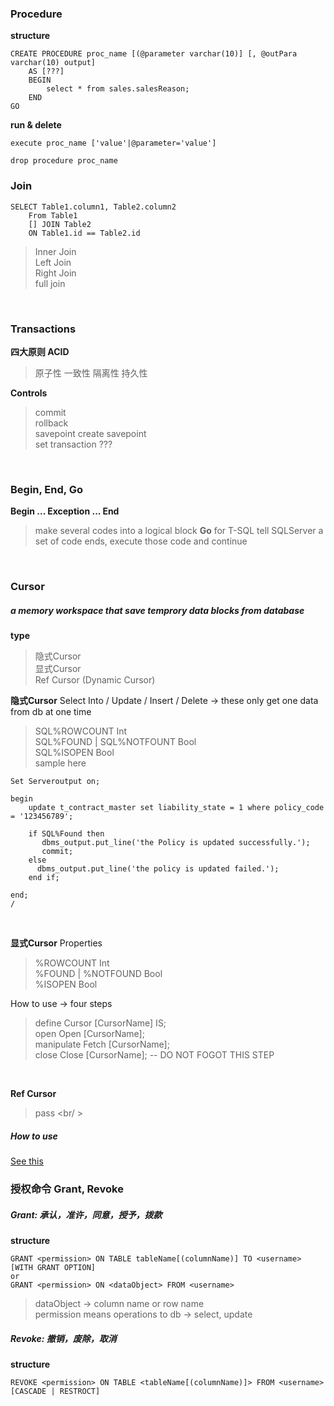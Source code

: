 ﻿### Procedure

**structure**
```
CREATE PROCEDURE proc_name [(@parameter varchar(10)] [, @outPara varchar(10) output]
	AS [???]
	BEGIN
		select * from sales.salesReason;
	END
GO
```

**run & delete**
```
execute proc_name ['value'|@parameter='value']

drop procedure proc_name
```

### Join
```
SELECT Table1.column1, Table2.column2
	From Table1
	[] JOIN Table2
	ON Table1.id == Table2.id
```
> Inner Join  
> Left Join  
> Right Join  
> full join
<br/>


### Transactions
**四大原则 ACID**
> 原子性
> 一致性
> 隔离性
> 持久性

**Controls**
> commit  
> rollback  
> savepoint		create savepoint  
> set transaction	???  
<br/>


### Begin, End, Go

**Begin ... Exception ... End**
> make several codes into a logical block
**Go** for T-SQL
> tell SQLServer a set of code ends, execute those code and continue

<br/>

### Cursor
##### a memory workspace that save temprory data blocks from database
**type**
> 隐式Cursor  
> 显式Cursor  
> Ref Cursor (Dynamic Cursor)  

**隐式Cursor**
Select Into / Update / Insert / Delete -> these only get one data from db at one time
> SQL%ROWCOUNT			Int  
> SQL%FOUND | SQL%NOTFOUNT	Bool  
> SQL%ISOPEN			Bool  
sample here
```
Set Serveroutput on;

begin
    update t_contract_master set liability_state = 1 where policy_code = '123456789';  
      
    if SQL%Found then  
       dbms_output.put_line('the Policy is updated successfully.');  
       commit;  
    else  
      dbms_output.put_line('the policy is updated failed.');  
    end if;  
  
end;   
/
```
<br/>

**显式Cursor**
Properties
> %ROWCOUNT		Int  
> %FOUND | %NOTFOUND	Bool  
> %ISOPEN		Bool  

How to use -> four steps
> define	Cursor [CursorName] IS;  
> open		Open [CursorName];  
> manipulate	Fetch [CursorName];  
> close		Close [CursorName]; -- DO NOT FOGOT THIS STEP  
<br/>

**Ref Cursor**
> pass
<br/ >

##### How to use
[See this](https://blog.csdn.net/mydreamneverstop/article/details/78604033)
<br/>


### 授权命令 Grant, Revoke
##### Grant: 承认，准许，同意，授予，拨款
**structure**
```
GRANT <permission> ON TABLE tableName[(columnName)] TO <username> [WITH GRANT OPTION]
or
GRANT <permission> ON <dataObject> FROM <username>
```
> dataObject -> column name or row name  
> permission means operations to db -> select, update
##### Revoke: 撤销，废除，取消
**structure**
```
REVOKE <permission> ON TABLE <tableName[(columnName)]> FROM <username> [CASCADE | RESTROCT]
```






